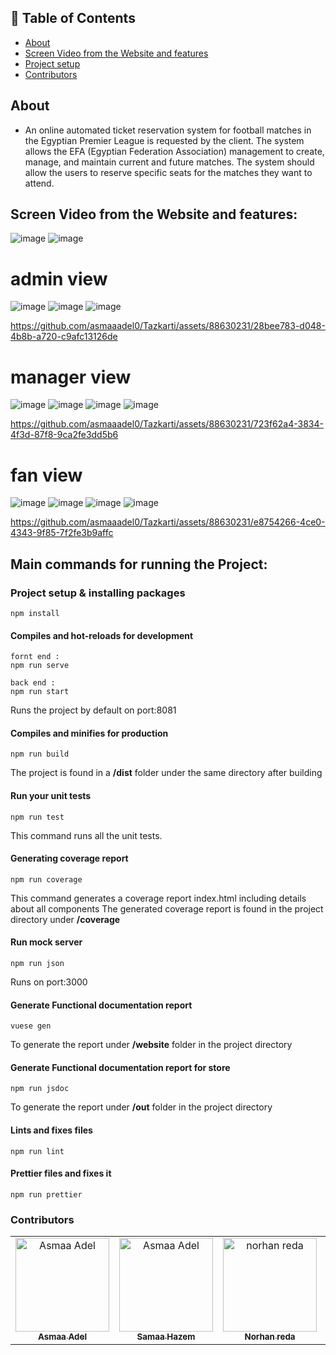 ## 📝 Table of Contents

- [About <a name = "about"></a>](#about-)
- [Screen Video from the Website and features <a name = "screen-video"></a>](#screen-video-)
- [Project setup <a name = "project-setup"></a>](#project-setup-)
- [Contributors <a name = "Contributors"></a>](#contributors-)

## About <a name = "about"></a>

- An online automated ticket reservation system for football matches in the Egyptian Premier League is requested by the client. The system allows the EFA (Egyptian Federation Association) management to create, manage, and maintain current and future matches. The system should allow the users to reserve specific seats for the matches they want to attend.

## Screen Video from the Website and features: <a name = "screen-video"></a>
![image](https://github.com/asmaaadel0/Tazkarti/assets/88630231/9a96fd24-8295-478a-8168-b25ff9e05b1f)
![image](https://github.com/asmaaadel0/Tazkarti/assets/88630231/449a8e92-9539-4822-b28f-e966d68a37da)
# admin view 
![image](https://github.com/asmaaadel0/Tazkarti/assets/88630231/f4eae5f9-3814-483d-988b-ac2e5c028bbd)
![image](https://github.com/asmaaadel0/Tazkarti/assets/88630231/9cc6da9a-36df-46b2-b99e-b4e54bf08864)
![image](https://github.com/asmaaadel0/Tazkarti/assets/88630231/42262770-4b5e-4ca3-9eca-d2e55b2c6c4e)

https://github.com/asmaaadel0/Tazkarti/assets/88630231/28bee783-d048-4b8b-a720-c9afc13126de

# manager view
![image](https://github.com/asmaaadel0/Tazkarti/assets/88630231/677e51d8-67ff-4f5f-9c65-5e542cf1fe86)
![image](https://github.com/asmaaadel0/Tazkarti/assets/88630231/862beb11-dfd4-4a07-ac9b-18160e509b0d)
![image](https://github.com/asmaaadel0/Tazkarti/assets/88630231/79498350-566b-4d01-8c41-afb806469098)
![image](https://github.com/asmaaadel0/Tazkarti/assets/88630231/d0ddf029-829c-468d-8173-df016145eabd)

https://github.com/asmaaadel0/Tazkarti/assets/88630231/723f62a4-3834-4f3d-87f8-9ca2fe3dd5b6



# fan view
![image](https://github.com/asmaaadel0/Tazkarti/assets/88630231/2fe25e1e-3f3b-4793-aac0-818ac5a2bb0e)
![image](https://github.com/asmaaadel0/Tazkarti/assets/88630231/6bc8e447-b744-4201-b18d-8b5c9da7ace0)
![image](https://github.com/asmaaadel0/Tazkarti/assets/88630231/fc282320-3ee6-4385-90ce-0d3c6f0091e3)
![image](https://github.com/asmaaadel0/Tazkarti/assets/88630231/14f27b09-03e3-42f1-8acb-dff6a23fbf63)

https://github.com/asmaaadel0/Tazkarti/assets/88630231/e8754266-4ce0-4343-9f85-7f2fe3b9affc





## Main commands for running the Project: <a name = "project-setup"></a>
### Project setup & installing packages

```
npm install
```

#### Compiles and hot-reloads for development

```
fornt end : 
npm run serve
```

```
back end : 
npm run start
```
Runs the project by default on port:8081

#### Compiles and minifies for production

```
npm run build
```

The project is found in a **/dist** folder under the same directory after building

#### Run your unit tests

```
npm run test
```

This command runs all the unit tests.

#### Generating coverage report

```
npm run coverage
```

This command  generates a coverage report index.html including details about all components
The generated coverage report is found in the project directory under **/coverage**

#### Run mock server

```
npm run json
```

Runs on port:3000

#### Generate Functional documentation report

```
vuese gen
```

To generate the report under **/website** folder in the project directory

#### Generate Functional documentation report for store

```
npm run jsdoc
```

To generate the report under **/out** folder in the project directory

#### Lints and fixes files

```
npm run lint
```

#### Prettier files and fixes it

```
npm run prettier
```

### Contributors <a name = "Contributors"></a>

<table>
  <tr>
    <td align="center">
    <a href="https://github.com/asmaaadel0" target="_black">
    <img src="https://avatars.githubusercontent.com/u/88618793?s=400&u=886a14dc5ef5c205a8e51942efe9665ed8fd4717&v=4" width="150px;" alt="Asmaa Adel"/>
    <br />
    <sub><b>Asmaa Adel</b></sub></a>
    </td>
    <td align="center">
    <a href="https://github.com/Samaa-Hazem2001" target="_black">
    <img src="https://avatars.githubusercontent.com/u/82514924?v=4" width="150px;" alt="Asmaa Adel"/>
    <br />
    <sub><b>Samaa Hazem</b></sub></a>
    </td>
    <td align="center">
    <a href="https://github.com/norhanreda" target="_black">
    <img src="https://avatars.githubusercontent.com/u/88630231?v=4" width="150px;" alt="norhan reda"/>
    <br />
    <sub><b>Norhan reda</b></sub></a>
    </td>
    <td align="center">
    <a href="https://github.com/Hoda233" target="_black">
    <img src="https://avatars.githubusercontent.com/u/77369927?v=4" width="150px;" alt="HodaGamal"/>
    <br />
    <sub><b>HodaGamal</b></sub></a>
    </td>
  </tr>
 </table>
